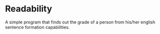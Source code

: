 # Readability
A simple program that finds out the grade of a person from his/her english sentence formation capabilities.
